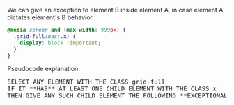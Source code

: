 We can give an exception to element B inside element A, in case element A dictates element's B behavior.

```css
@media screen and (max-width: 999px) {
  .grid-full:has(.x) {
    display: block !important;
  }
}
```

Pseudocode explanation:

<pre>
SELECT ANY ELEMENT WITH THE CLASS grid-full
IF IT **HAS** AT LEAST ONE CHILD ELEMENT WITH THE CLASS x
THEN GIVE ANY SUCH CHILD ELEMENT THE FOLLOWING **EXCEPTIONAL** CSS DIRECTIVES
</pre>
